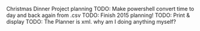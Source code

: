 Christmas Dinner Project planning
TODO: Make powershell convert time to day and back again from .csv
TODO: Finish 2015 planning!
TODO: Print & display
TODO: The Planner is xml. why am I doing anything myself?
